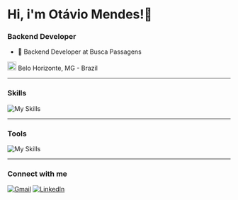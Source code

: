 # Hi, i'm Otávio Mendes!👋
### Backend Developer

- 💼 Backend Developer at Busca Passagens

<img src="https://i.imgur.com/iaD74Rp.png" width="20" height="20" > Belo Horizonte, MG - Brazil

_____

### Skills

![My Skills](https://skillicons.dev/icons?i=java,spring,python,flask,angular,js)

_____

### Tools

![My Skills](https://skillicons.dev/icons?i=git,docker,aws,postgres,postman,jenkins,grafana)

___

### Connect with me
<div align="left">
  <a href = "mailto:otaviojulio.mendes@gmail.com"><img src="https://img.shields.io/badge/Gmail-D14836?style=for-the-badge&logo=gmail&logoColor=white" target="_blank" title="Gmail" alt="Gmail" ></a>
  <a href="https://www.linkedin.com/in/otavio-mendes/" target="_blank"><img src="https://img.shields.io/badge/-LinkedIn-%230077B5?style=for-the-badge&logo=linkedin&logoColor=white" target="_blank" title="LinkedIn" alt="LinkedIn" ></a>
</div>
